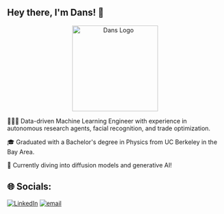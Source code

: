 ## Hey there, I'm Dans! 👋


<p align="center">
  <img 
    src="https://github.com/user-attachments/assets/bed623b0-918f-4b9c-a394-2d40636bc9f3" 
    alt="Dans Logo" 
    width="200" 
  />
</p>
👩🏻‍💻 Data-driven Machine Learning Engineer with experience in autonomous research agents, facial recognition, and trade optimization.

🎓 Graduated with a Bachelor's degree in Physics from UC Berkeley in the Bay Area.

💭 Currently diving into diffusion models and generative AI!

## 🌐 Socials:
[![LinkedIn](https://img.shields.io/badge/LinkedIn-%230077B5.svg?logo=linkedin&logoColor=white)](https://linkedin.com/in/dansqto) [![email](https://img.shields.io/badge/Email-D14836?logo=gmail&logoColor=white)](mailto:danstoast@berkeley.edu) 

